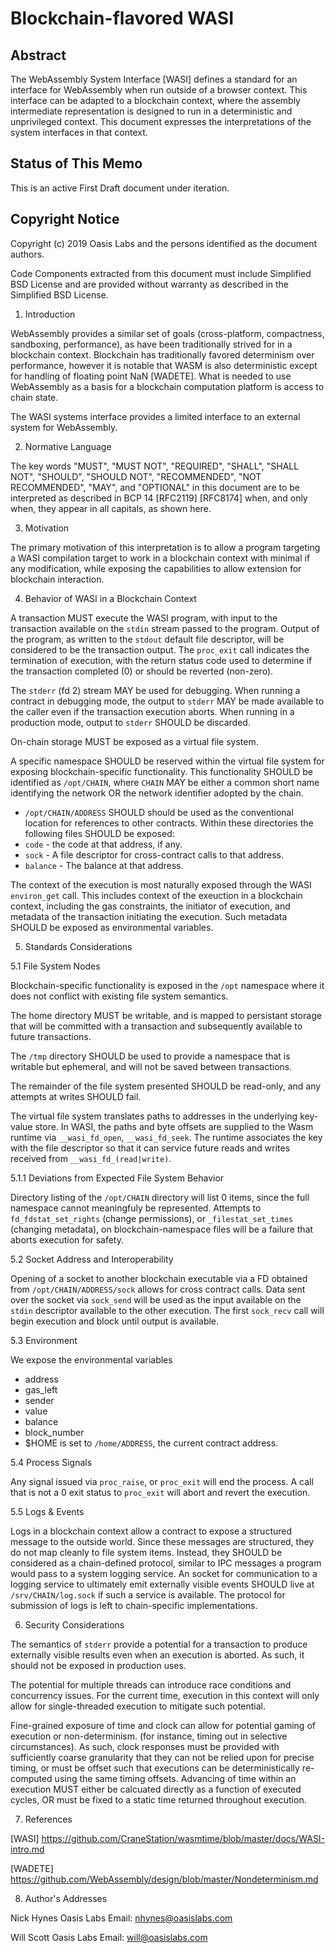 # Blockchain-flavored WASI

## Abstract

  The WebAssembly System Interface [WASI] defines a standard for an
  interface for WebAssembly when run outside of a browser context.
  This interface can be adapted to a blockchain context, where the
  assembly intermediate representation is designed to run in a
  deterministic and unprivileged context. This document expresses the
  interpretations of the system interfaces in that context.

## Status of This Memo

  This is an active First Draft document under iteration.

## Copyright Notice

  Copyright (c) 2019 Oasis Labs and the persons identified as the
  document authors.

  Code Components extracted from this document must include Simplified
  BSD License and are provided without warranty as described in the
  Simplified BSD License.

1. Introduction

  WebAssembly provides a similar set of goals (cross-platform, compactness,
  sandboxing, performance), as have been traditionally strived for in a
  blockchain context. Blockchain has traditionally favored determinism over
  performance, however it is notable that WASM is also deterministic except
  for handling of floating point NaN [WADETE]. What is needed to use
  WebAssembly as a basis for a blockchain computation platform is access to
  chain state.

  The WASI systems interface provides a limited interface to an external
  system for WebAssembly. 

2.  Normative Language

  The key words "MUST", "MUST NOT", "REQUIRED", "SHALL", "SHALL NOT",
  "SHOULD", "SHOULD NOT", "RECOMMENDED", "NOT RECOMMENDED", "MAY", and
  "OPTIONAL" in this document are to be interpreted as described in
  BCP 14 [RFC2119] [RFC8174] when, and only when, they appear in all
  capitals, as shown here.


3. Motivation

The primary motivation of this interpretation is to allow a program
targeting a WASI compilation target to work in a blockchain context
with minimal if any modification, while exposing the capabilities to
allow extension for blockchain interaction.

4. Behavior of WASI in a Blockchain Context

  A transaction MUST execute the WASI program, with input to the
  transaction available on the `stdin` stream passed to the program.
  Output of the program, as written to the `stdout` default file
  descriptor, will be considered to be the transaction output.
  The `proc_exit` call indicates the termination of execution, with
  the return status code used to determine if the transaction
  completed (0) or should be reverted (non-zero).

  The `stderr` (fd 2) stream MAY be used for debugging. When running
  a contract in debugging mode, the output to `stderr` MAY be made
  available to the caller even if the transaction execution aborts.
  When running in a production mode, output to `stderr` SHOULD be
  discarded.

  On-chain storage MUST be exposed as a virtual file system.

  A specific namespace SHOULD be reserved within the virtual file system
  for exposing blockchain-specific functionality.
  This functionality SHOULD be identified as `/opt/CHAIN`, where
  `CHAIN` MAY be either a common short name identifying the network
  OR the network identifier adopted by the chain.

  * `/opt/CHAIN/ADDRESS` SHOULD should be used as the conventional
  location for references to other contracts. Within these directories
  the following files SHOULD be exposed:
  * `code` - the code at that address, if any.
  * `sock` - A file descriptor for cross-contract calls to that address.
  * `balance` - The balance at that address.

  The context of the execution is most naturally exposed through the WASI
  `environ_get` call. This includes context of the exeuction in
  a blockchain context, including the gas constraints, the
  initiator of execution, and metadata of the transaction
  initiating the execution. Such metadata SHOULD be exposed as
  environmental variables.

5. Standards Considerations

5.1 File System Nodes

  Blockchain-specific functionality is exposed in the `/opt`
  namespace where it does not conflict with existing file
  system semantics.

  The home directory MUST be writable, and is mapped to persistant
  storage that will be committed with a transaction and
  subsequently available to future transactions.

  The `/tmp` directory SHOULD be used to provide a namespace that is
  writable but ephemeral, and will not be saved between
  transactions.

  The remainder of the file system presented SHOULD be read-only,
  and any attempts at writes SHOULD fail.

  The virtual file system translates paths to addresses in
  the underlying key-value store. In WASI, the paths and byte
  offsets are supplied to the Wasm runtime via `__wasi_fd_open`,
  `__wasi_fd_seek`. The runtime associates the key with the file
  descriptor so that it can service future reads and writes
  received from `__wasi_fd_(read|write)`.

5.1.1 Deviations from Expected File System Behavior

  Directory listing of the `/opt/CHAIN` directory will list 0
  items, since the full namespace cannot meaningfuly be represented.
  Attempts to `fd_fdstat_set_rights` (change permissions), or
  `_filestat_set_times` (changing metadata), on blockchain-namespace
  files will be a failure that aborts execution for safety.

5.2 Socket Address and Interoperability

  Opening of a socket to another blockchain executable via a
  FD obtained from `/opt/CHAIN/ADDRESS/sock` allows for cross
  contract calls. Data sent over the socket via `sock_send` will
  be used as the input available on the `stdin` descriptor available
  to the other execution.
  The first `sock_recv` call will begin execution and block until
  output is available.

5.3 Environment

  We expose the environmental variables
  * address
  * gas_left
  * sender
  * value
  * balance
  * block_number
  * $HOME is set to `/home/ADDRESS`, the current contract address.

5.4 Process Signals

  Any signal issued via `proc_raise`, or `proc_exit` will end the process.
  A call that is not a 0 exit status to `proc_exit` will abort and revert
  the execution.

5.5 Logs & Events

  Logs in a blockchain context allow a contract to expose a structured
  message to the outside world. Since these messages are structured,
  they do not map cleanly to file system items. Instead, they SHOULD be
  considered as a chain-defined protocol, similar to IPC messages
  a program would pass to a system logging service. An socket for
  communication to a logging service to ultimately emit externally
  visible events SHOULD live at `/srv/CHAIN/log.sock` if such a service
  is available. The protocol for submission of logs is left to
  chain-specific implementations.

6. Security Considerations

  The semantics of `stderr` provide a potential for a transaction to
  produce externally visible results even when an execution is aborted.
  As such, it should not be exposed in production uses.

  The potential for multiple threads can introduce race conditions and
  concurrency issues. For the current time, execution in this context
  will only allow for single-threaded execution to mitigate such
  potential.

  Fine-grained exposure of time and clock can allow for potential
  gaming of execution or non-determinism. (for instance, timing out
  in selective circumstances). As such, clock responses must be
  provided with sufficiently coarse granularity that they can not be
  relied upon for precise timing, or must be offset such that
  executions can be deterministically re-computed using the same timing
  offsets. Advancing of time within an execution MUST either be
  calcuated directly as a function of executed cycles, OR must be
  fixed to a static time returned throughout execution.

7. References

[WASI] https://github.com/CraneStation/wasmtime/blob/master/docs/WASI-intro.md

[WADETE] https://github.com/WebAssembly/design/blob/master/Nondeterminism.md

8. Author's Addresses

  Nick Hynes
  Oasis Labs
  Email: nhynes@oasislabs.com

  Will Scott
  Oasis Labs
  Email: will@oasislabs.com
